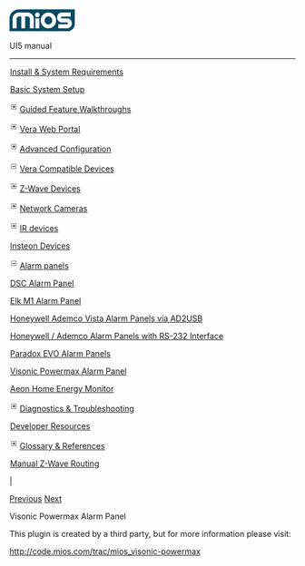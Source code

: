 ![](skins/mios/images/logo.png)

UI5 manual

  
---  
  
![](images/spacer.gif)[Install & System
Requirements](index.html#!docs5/installation_and_system_requirements_en_3pro_all.md)

![](images/spacer.gif)[Basic System Setup ](index.html#!docs5/getting_started_en_3pro_all.md)

![](skins/mios/images/plus.gif)[Guided Feature Walkthroughs
](features_en_3pro_all.html)

![](skins/mios/images/plus.gif)[Vera Web Portal](index.html#!docs5/web_portal_en_3pro_all.md)

![](skins/mios/images/plus.gif)[Advanced
Configuration](index.html#!docs5/advanced_configuration_en_3pro_all.md)

![](skins/mios/images/minus.gif)[Vera Compatible
Devices](index.html#!docs5/supported_hardware_en_3pro_all.md)

![](skins/mios/images/plus.gif)[Z-Wave Devices](index.html#!docs5/zwave_devices_en_3pro_all.md)

![](skins/mios/images/plus.gif)[Network Cameras](index.html#!docs5/ip_camera_en_3pro_all.md)

![](skins/mios/images/plus.gif)[IR devices](index.html#!docs5/infrared_en_3pro_all.md)

![](images/spacer.gif)[Insteon Devices](index.html#!docs5/Insteon_en_3pro_all.md)

![](skins/mios/images/minus.gif)[Alarm panels](index.html#!docs5/alarm_en_3pro_all.md)

![](images/spacer.gif)[DSC Alarm Panel](index.html#!docs5/dsc_en_3pro_all.md)

![](images/spacer.gif)[Elk M1 Alarm Panel](index.html#!docs5/elk_m1_alarm_panel_en_3pro_all.md)

![](images/spacer.gif)[Honeywell Ademco Vista Alarm Panels via AD2USB](index.html#!docs5/honeywell_alarm_panel_ad2usb_en_3pro_all.md)

![](images/spacer.gif)[Honeywell / Ademco Alarm Panels with RS-232 Interface](index.html#!docs5/honeywell_alarm_panel_rs232_en_3pro_all.md)

![](images/spacer.gif)[Paradox EVO Alarm Panels](index.html#!docs5/paradox_alarm_panel_en_3pro_all.md)

![](images/spacer.gif)[Visonic Powermax Alarm Panel](index.html#!docs5/visonic_powermax_alarm_panel_en_3pro_all.md)

![](images/spacer.gif)[Aeon Home Energy Monitor](index.html#!docs5/aeon_en_3pro_all.md)

![](skins/mios/images/plus.gif)[Diagnostics &
Troubleshooting](index.html#!docs5/troubleshooting_en_3pro_all.md)

![](images/spacer.gif)[Developer Resources](index.html#!docs5/developers_en_3pro_all.md)

![](skins/mios/images/plus.gif)[Glossary &
References](index.html#!docs5/reference_en_3pro_all.md)

![](images/spacer.gif)[Manual Z-Wave Routing](index.html#!docs5/ManualRoute_en_3pro_all.md)

|

[Previous](index.html#!docs5/paradox_alarm_panel_en_3pro_all.html) [Next](aeon_en_3pro_all.md)

Visonic Powermax Alarm Panel

This plugin is created by a third party, but for more information please
visit:

<http://code.mios.com/trac/mios_visonic-powermax>  

  

